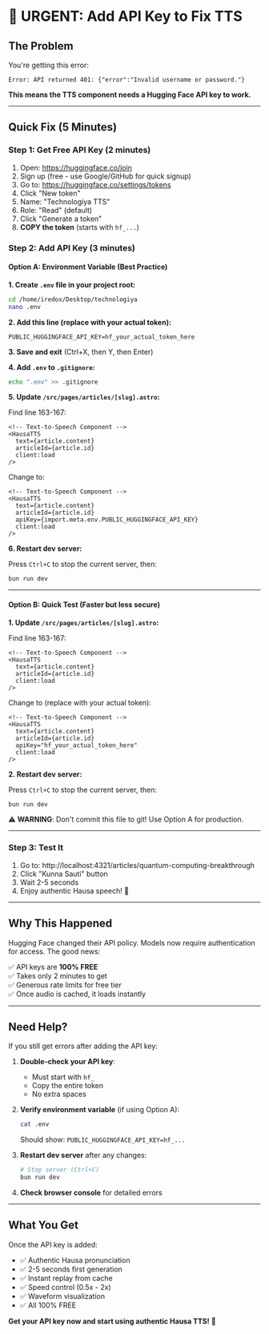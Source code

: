 # 🚨 URGENT: Add API Key to Fix TTS

## The Problem

You're getting this error:
```
Error: API returned 401: {"error":"Invalid username or password."}
```

**This means the TTS component needs a Hugging Face API key to work.**

---

## Quick Fix (5 Minutes)

### Step 1: Get Free API Key (2 minutes)

1. Open: https://huggingface.co/join
2. Sign up (free - use Google/GitHub for quick signup)
3. Go to: https://huggingface.co/settings/tokens
4. Click "New token"
5. Name: "Technologiya TTS"
6. Role: "Read" (default)
7. Click "Generate a token"
8. **COPY the token** (starts with `hf_...`)

### Step 2: Add API Key (3 minutes)

#### Option A: Environment Variable (Best Practice)

**1. Create `.env` file in your project root:**

```bash
cd /home/iredox/Desktop/technologiya
nano .env
```

**2. Add this line (replace with your actual token):**

```
PUBLIC_HUGGINGFACE_API_KEY=hf_your_actual_token_here
```

**3. Save and exit** (Ctrl+X, then Y, then Enter)

**4. Add `.env` to `.gitignore`:**

```bash
echo ".env" >> .gitignore
```

**5. Update `/src/pages/articles/[slug].astro`:**

Find line 163-167:
```astro
<!-- Text-to-Speech Component -->
<HausaTTS 
  text={article.content} 
  articleId={article.id}
  client:load 
/>
```

Change to:
```astro
<!-- Text-to-Speech Component -->
<HausaTTS 
  text={article.content} 
  articleId={article.id}
  apiKey={import.meta.env.PUBLIC_HUGGINGFACE_API_KEY}
  client:load 
/>
```

**6. Restart dev server:**

Press `Ctrl+C` to stop the current server, then:
```bash
bun run dev
```

---

#### Option B: Quick Test (Faster but less secure)

**1. Update `/src/pages/articles/[slug].astro`:**

Find line 163-167:
```astro
<!-- Text-to-Speech Component -->
<HausaTTS 
  text={article.content} 
  articleId={article.id}
  client:load 
/>
```

Change to (replace with your actual token):
```astro
<!-- Text-to-Speech Component -->
<HausaTTS 
  text={article.content} 
  articleId={article.id}
  apiKey="hf_your_actual_token_here"
  client:load 
/>
```

**2. Restart dev server:**

Press `Ctrl+C` to stop the current server, then:
```bash
bun run dev
```

⚠️ **WARNING**: Don't commit this file to git! Use Option A for production.

---

### Step 3: Test It

1. Go to: http://localhost:4321/articles/quantum-computing-breakthrough
2. Click "Kunna Sauti" button
3. Wait 2-5 seconds
4. Enjoy authentic Hausa speech! 🎉

---

## Why This Happened

Hugging Face changed their API policy. Models now require authentication for access. The good news:

✅ API keys are **100% FREE**  
✅ Takes only 2 minutes to get  
✅ Generous rate limits for free tier  
✅ Once audio is cached, it loads instantly  

---

## Need Help?

If you still get errors after adding the API key:

1. **Double-check your API key**:
   - Must start with `hf_`
   - Copy the entire token
   - No extra spaces

2. **Verify environment variable** (if using Option A):
   ```bash
   cat .env
   ```
   Should show: `PUBLIC_HUGGINGFACE_API_KEY=hf_...`

3. **Restart dev server** after any changes:
   ```bash
   # Stop server (Ctrl+C)
   bun run dev
   ```

4. **Check browser console** for detailed errors

---

## What You Get

Once the API key is added:

- ✅ Authentic Hausa pronunciation
- ✅ 2-5 seconds first generation
- ✅ Instant replay from cache
- ✅ Speed control (0.5x - 2x)
- ✅ Waveform visualization
- ✅ All 100% FREE

**Get your API key now and start using authentic Hausa TTS!** 🚀
